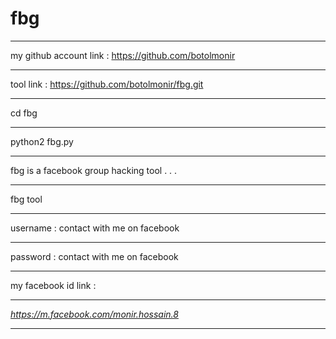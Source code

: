 # fbg
______
my github account link : https://github.com/botolmonir
______
tool link : https://github.com/botolmonir/fbg.git
______
cd fbg
______
python2 fbg.py
______
fbg is a facebook group hacking tool . . .
______
fbg tool 
______
username : contact with me on facebook
______
password : contact with me on facebook
______
my facebook id link :
______
_https://m.facebook.com/monir.hossain.8_
______
